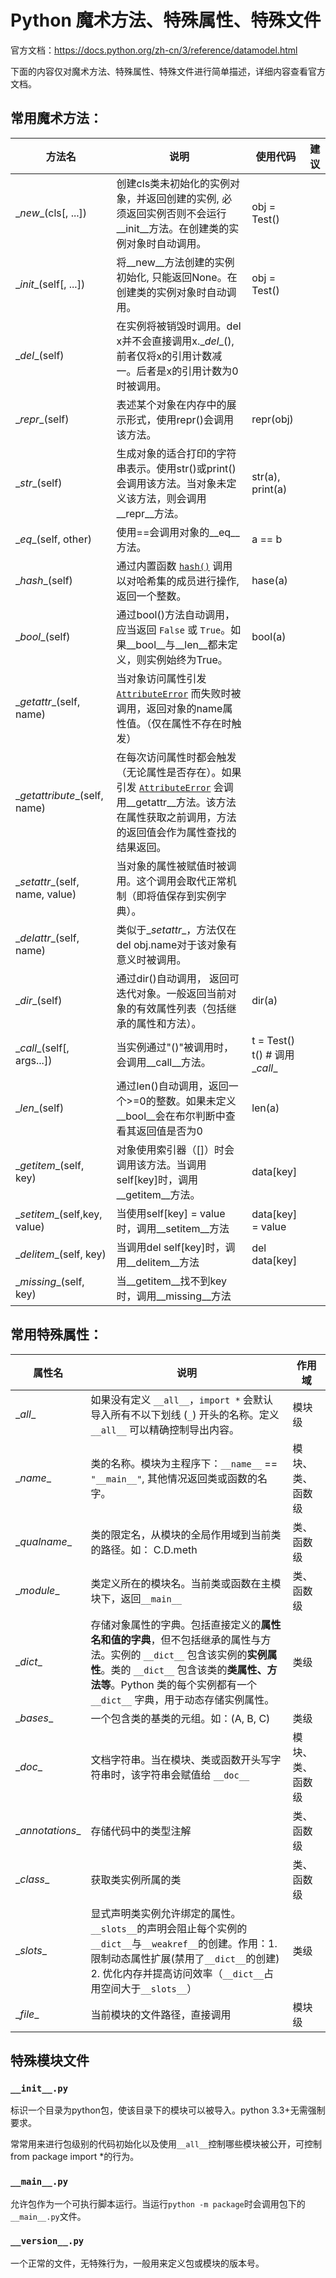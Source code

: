 # Python 魔术方法、特殊属性、特殊文件

官方文档：https://docs.python.org/zh-cn/3/reference/datamodel.html

下面的内容仅对魔术方法、特殊属性、特殊文件进行简单描述，详细内容查看官方文档。

## **常用魔术方法**：

| 方法名                          | 说明                                                         | 使用代码                            | 建议 |
| ------------------------------- | ------------------------------------------------------------ | ----------------------------------- | ---- |
| \__new__(cls[, ...])            | 创建cls类未初始化的实例对象，并返回创建的实例, 必须返回实例否则不会运行\__init__方法。在创建类的实例对象时自动调用。 | obj = Test()                        |      |
| \__init__(self[, ...])          | 将\__new__方法创建的实例初始化, 只能返回None。在创建类的实例对象时自动调用。 | obj = Test()                        |      |
| \__del__(self)                  | 在实例将被销毁时调用。del x并不会直接调用x.\__del__(),前者仅将x的引用计数减一。后者是x的引用计数为0时被调用。 |                                     |      |
| \__repr__(self)                 | 表述某个对象在内存中的展示形式，使用repr()会调用该方法。     | repr(obj)                           |      |
| \__str__(self)                  | 生成对象的适合打印的字符串表示。使用str()或print()会调用该方法。当对象未定义该方法，则会调用\__repr__方法。 | str(a), print(a)                    |      |
| \__eq__(self, other)            | 使用==会调用对象的\__eq__方法。                              | a == b                              |      |
| \__hash__(self)                 | 通过内置函数 [`hash()`](https://docs.python.org/zh-cn/3/library/functions.html#hash) 调用以对哈希集的成员进行操作, 返回一个整数。 | hase(a)                             |      |
| \__bool__(self)                 | 通过bool()方法自动调用，应当返回 `False` 或 `True`。如果\_\_bool\_\_与\_\_len\_\_都未定义，则实例始终为True。 | bool(a)                             |      |
| \__getattr__(self, name)        | 当对象访问属性引发 [`AttributeError`](https://docs.python.org/zh-cn/3/library/exceptions.html#AttributeError) 而失败时被调用，返回对象的name属性值。（仅在属性不存在时触发） |                                     |      |
| \__getattribute__(self, name)   | 在每次访问属性时都会触发（无论属性是否存在）。如果引发 [`AttributeError`](https://docs.python.org/zh-cn/3/library/exceptions.html#AttributeError) 会调用\__getattr__方法。该方法在属性获取之前调用，方法的返回值会作为属性查找的结果返回。 |                                     |      |
| \__setattr__(self, name, value) | 当对象的属性被赋值时被调用。这个调用会取代正常机制（即将值保存到实例字典）。 |                                     |      |
| \__delattr__(self, name)        | 类似于\__setattr__，方法仅在del obj.name对于该对象有意义时被调用。 |                                     |      |
| \__dir__(self)                  | 通过dir()自动调用， 返回可迭代对象。一般返回当前对象的有效属性列表（包括继承的属性和方法）。 | dir(a)                              |      |
| \__call__(self[, args...])      | 当实例通过"()"被调用时，会调用\__call__方法。                | t = Test()<br />t() # 调用\__call__ |      |
| \__len__(self)                  | 通过len()自动调用，返回一个>=0的整数。如果未定义\__bool__会在布尔判断中查看其返回值是否为0 | len(a)                              |      |
| \__getitem__(self, key)         | 对象使用索引器（[]）时会调用该方法。当调用self[key]时，调用\__getitem__方法。 | data[key]                           |      |
| \__setitem__(self,key, value)   | 当使用self[key] = value 时，调用\__setitem__方法             | data[key] = value                   |      |
| \__delitem__(self, key)         | 当调用del self[key]时，调用\__delitem__方法                  | del data[key]                       |      |
| \__missing__(self, key)         | 当\__getitem__找不到key时，调用\_\_missing\_\_方法           |                                     |      |

## **常用特殊属性**：

| 属性名           | 说明                                                         | 作用域           |
| ---------------- | ------------------------------------------------------------ | ---------------- |
| \__all__         | 如果没有定义 `__all__`，`import *` 会默认导入所有不以下划线 (`_`) 开头的名称。定义 `__all__` 可以精确控制导出内容。 | 模块级           |
| \__name__        | 类的名称。模块为主程序下：`__name__` == `"__main__"`, 其他情况返回类或函数的名字。 | 模块、类、函数级 |
| \__qualname__    | 类的限定名，从模块的全局作用域到当前类的路径。如： C.D.meth  | 类、函数级       |
| \__module__      | 类定义所在的模块名。当前类或函数在主模块下，返回`__main__`   | 类、函数级       |
| \__dict__        | 存储对象属性的字典。包括直接定义的**属性名和值的字典**，但不包括继承的属性与方法。实例的 `__dict__` 包含该实例的**实例属性**。类的 `__dict__` 包含该类的**类属性、方法等**。Python 类的每个实例都有一个 `__dict__` 字典，用于动态存储实例属性。 | 类级             |
| \__bases__       | 一个包含类的基类的元组。如：(A, B, C)                        | 类级             |
| \__doc__         | 文档字符串。当在模块、类或函数开头写字符串时，该字符串会赋值给 `__doc__` | 模块、类、函数级 |
| \__annotations__ | 存储代码中的类型注解                                         | 类、函数级       |
| \__class__       | 获取类实例所属的类                                           | 类、函数级       |
| \__slots__       | 显式声明类实例允许绑定的属性。`__slots__`的声明会阻止每个实例的`__dict__`与`__weakref__`的创建。作用：1.限制动态属性扩展(禁用了`__dict__`的创建) 2. 优化内存并提高访问效率（`__dict__`占用空间大于`__slots__`） | 类级             |
| \__file__        | 当前模块的文件路径，直接调用                                 | 模块级           |

## 特殊模块文件

### `__init__.py`

标识一个目录为python包，使该目录下的模块可以被导入。python 3.3+无需强制要求。

常常用来进行包级别的代码初始化以及使用`__all__`控制哪些模块被公开，可控制from package import *的行为。

### `__main__.py`

允许包作为一个可执行脚本运行。当运行`python -m package`时会调用包下的`__main__.py`文件。

### `__version__.py`

一个正常的文件，无特殊行为，一般用来定义包或模块的版本号。
